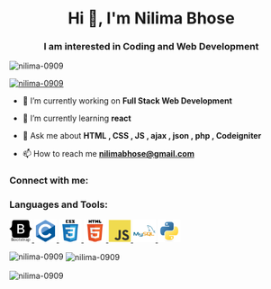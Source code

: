<h1 align="center">Hi 👋, I'm Nilima Bhose</h1>
<h3 align="center">I am interested in Coding and Web Development</h3>

<p align="left"> <img src="https://komarev.com/ghpvc/?username=nilima-0909&label=Profile%20views&color=0e75b6&style=flat" alt="nilima-0909" /> </p>

<p align="left"> <a href="https://github.com/ryo-ma/github-profile-trophy"><img src="https://github-profile-trophy.vercel.app/?username=nilima-0909" alt="nilima-0909" /></a> </p>

- 🔭 I’m currently working on **Full Stack Web Development**

- 🌱 I’m currently learning **react**

- 💬 Ask me about **HTML , CSS , JS , ajax , json , php , Codeigniter**

- 📫 How to reach me **nilimabhose@gmail.com**

<h3 align="left">Connect with me:</h3>
<p align="left">
</p>

<h3 align="left">Languages and Tools:</h3>
<p align="left"> <a href="https://getbootstrap.com" target="_blank" rel="noreferrer"> <img src="https://raw.githubusercontent.com/devicons/devicon/master/icons/bootstrap/bootstrap-plain-wordmark.svg" alt="bootstrap" width="40" height="40"/> </a> <a href="https://www.cprogramming.com/" target="_blank" rel="noreferrer"> <img src="https://raw.githubusercontent.com/devicons/devicon/master/icons/c/c-original.svg" alt="c" width="40" height="40"/> </a> <a href="https://www.w3schools.com/css/" target="_blank" rel="noreferrer"> <img src="https://raw.githubusercontent.com/devicons/devicon/master/icons/css3/css3-original-wordmark.svg" alt="css3" width="40" height="40"/> </a> <a href="https://www.w3.org/html/" target="_blank" rel="noreferrer"> <img src="https://raw.githubusercontent.com/devicons/devicon/master/icons/html5/html5-original-wordmark.svg" alt="html5" width="40" height="40"/> </a> <a href="https://developer.mozilla.org/en-US/docs/Web/JavaScript" target="_blank" rel="noreferrer"> <img src="https://raw.githubusercontent.com/devicons/devicon/master/icons/javascript/javascript-original.svg" alt="javascript" width="40" height="40"/> </a> <a href="https://www.mysql.com/" target="_blank" rel="noreferrer"> <img src="https://raw.githubusercontent.com/devicons/devicon/master/icons/mysql/mysql-original-wordmark.svg" alt="mysql" width="40" height="40"/> </a> <a href="https://www.python.org" target="_blank" rel="noreferrer"> <img src="https://raw.githubusercontent.com/devicons/devicon/master/icons/python/python-original.svg" alt="python" width="40" height="40"/> </a> </p>

<p><img align="left" src="https://github-readme-stats.vercel.app/api/top-langs?username=nilima-0909&show_icons=true&locale=en&layout=compact" alt="nilima-0909" /></p>

<p>&nbsp;<img align="center" src="https://github-readme-stats.vercel.app/api?username=nilima-0909&show_icons=true&locale=en" alt="nilima-0909" /></p>

<p><img align="center" src="https://github-readme-streak-stats.herokuapp.com/?user=nilima-0909&" alt="nilima-0909" /></p>
